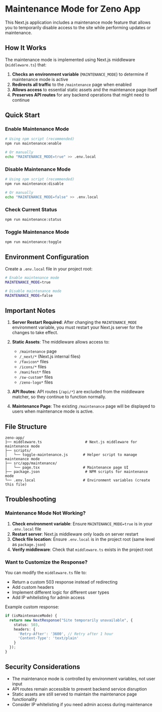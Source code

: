 # Maintenance Mode for Zeno App

This Next.js application includes a maintenance mode feature that allows you to temporarily disable access to the site while performing updates or maintenance.

## How It Works

The maintenance mode is implemented using Next.js middleware (`middleware.ts`) that:

1. **Checks an environment variable** (`MAINTENANCE_MODE`) to determine if maintenance mode is active
2. **Redirects all traffic** to the `/maintenance` page when enabled
3. **Allows access** to essential static assets and the maintenance page itself
4. **Preserves API routes** for any backend operations that might need to continue

## Quick Start

### Enable Maintenance Mode

```bash
# Using npm script (recommended)
npm run maintenance:enable

# Or manually
echo "MAINTENANCE_MODE=true" >> .env.local
```

### Disable Maintenance Mode

```bash
# Using npm script (recommended)
npm run maintenance:disable

# Or manually
echo "MAINTENANCE_MODE=false" >> .env.local
```

### Check Current Status

```bash
npm run maintenance:status
```

### Toggle Maintenance Mode

```bash
npm run maintenance:toggle
```

## Environment Configuration

Create a `.env.local` file in your project root:

```bash
# Enable maintenance mode
MAINTENANCE_MODE=true

# Disable maintenance mode
MAINTENANCE_MODE=false
```

## Important Notes

1. **Server Restart Required**: After changing the `MAINTENANCE_MODE` environment variable, you must restart your Next.js server for the changes to take effect.

2. **Static Assets**: The middleware allows access to:
   - `/maintenance` page
   - `/_next/*` (Next.js internal files)
   - `/favicon*` files
   - `/icons/*` files
   - `/manifest*` files
   - `/sw-custom*` files
   - `/zeno-logo*` files

3. **API Routes**: API routes (`/api/*`) are excluded from the middleware matcher, so they continue to function normally.

4. **Maintenance Page**: The existing `/maintenance` page will be displayed to users when maintenance mode is active.

## File Structure

```
zeno-app/
├── middleware.ts                    # Next.js middleware for maintenance mode
├── scripts/
│   └── toggle-maintenance.js       # Helper script to manage maintenance mode
├── src/app/maintenance/
│   └── page.tsx                    # Maintenance page UI
├── package.json                     # NPM scripts for maintenance mode
└── .env.local                      # Environment variables (create this file)
```

## Troubleshooting

### Maintenance Mode Not Working?

1. **Check environment variable**: Ensure `MAINTENANCE_MODE=true` is in your `.env.local` file
2. **Restart server**: Next.js middleware only loads on server restart
3. **Check file location**: Ensure `.env.local` is in the project root (same level as `package.json`)
4. **Verify middleware**: Check that `middleware.ts` exists in the project root

### Want to Customize the Response?

You can modify the `middleware.ts` file to:
- Return a custom 503 response instead of redirecting
- Add custom headers
- Implement different logic for different user types
- Add IP whitelisting for admin access

Example custom response:
```typescript
if (isMaintenanceMode) {
  return new NextResponse("Site temporarily unavailable", { 
    status: 503,
    headers: {
      'Retry-After': '3600', // Retry after 1 hour
      'Content-Type': 'text/plain'
    }
  });
}
```

## Security Considerations

- The maintenance mode is controlled by environment variables, not user input
- API routes remain accessible to prevent backend service disruption
- Static assets are still served to maintain the maintenance page functionality
- Consider IP whitelisting if you need admin access during maintenance
